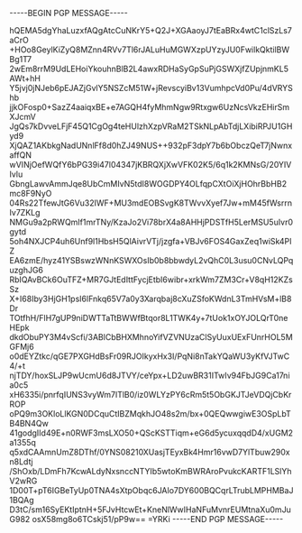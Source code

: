 -----BEGIN PGP MESSAGE-----

hQEMA5dgYhaLuzxfAQgAtcCuNKrY5+Q2J+XGAaoyJ7tEaBRx4wtC1clSzLs7aCrO
+HOo8GeylKiZyQ8MZnn4RVv7Tl6rJALuHuMGWXzpUYzyJU0FwilkQktilBWBg1T7
2wEm8rrM9UdLEHoiYkouhnBlB2L4awxRDHaSyGpSuPjGSWXjfZUpjnmKL5AWt+hH
Y5jvj0jNJeb6pEJAZjGvlY5NSZcM51W+jRevscyiBv13VumhpcVd0Pu/4dVRYShb
jjkOFosp0+SazZ4aaiqxBE+e7AGQH4fyMhmNgw9Rtxgw6UzNcsVkzEHirSmXJcmV
JgQs7kDvveLFjF45Q1CgOg4teHUlzhXzpVRaM2TSkNLpAbTdjLXibiRPJU1GHyd9
XjQAZ1AKbkgNadUNnlFf8d0hZJ49NUS++932pF3dpY7b6bObczQeT7jNwnxaffQN
wVINjOefWQfY6bPG39i47l04347jKBRQXjXwVFK02K5/6q1k2KMNsG/20YIVIvlu
GbngLawvAmmJqe8UbCmMIvN5tdI8WOGDPY4OLfqpCXtOiXjHOhrBbHB2mc8F9NyO
04Rs22TfewJtG6Vu32IWF+MU3mdEOBSvgK8TWvvXyef7Jw+mM45fWsrrnIv7ZKLg
NMGu9a2pRWQmIf1mrTNy/KzaJo2Vi78brX4a8AHHjPDSTfH5LerMSU5uIvr0gytd
5oh4NXJCP4uh6Unf9l1HbsH5QlAivrVTj/jzgfa+VBJv6FOS4GaxZeq1wiSk4PIZ
EA6zmE/hyz41YSBswzWNnKSWXOsIb0b8bbwdyL2vQhC0L3usu0CNvLQPquzghJG6
RbIQAvBCk6OuTFZ+MR7GJtEdIttFycjEtbI6wibr+xrkWm7ZM3Cr+V8qH12KZsSz
X+I68Iby3HjGH1psI6lFnkq65V7a0y3Xarqbaj8cXuZSfoKWdnL3TmHVsM+lB8Dr
TOtfhH/FlH7gUP9niDWTTaTtBWWfBtqor8L1TWK4y+7tUok1xOYJOLQrT0neHEpk
dkdObuPY3M4vScfi/3ABlCbBHXMhnoYifVZVNUzaClSyUuxUExFUnrHOL5MGFMj6
o0dEYZtkc/qGE7PXGHdBsFr09RJOIkyxHx3I/PqNi8nTakYQaWU3yKfVJTwC4/+t
njTDY/hoxSLJP9wUcmU6d8JTVY/ceYpx+LD2uwBR31ITwIv94FbJG9Ca17nia0c5
xH6335i/pnrfqIUNS3vyWm7lTlB0/iz0WLYzPY6cRm5t5ObGKJTJeVDQjCbKrROP
oPQ9m3OKloLlKGN0DCquCtIBZMqkhJO48s2m/bx+0QEQwwgiwE3OSpLbTB4BN4Qw
41godgIId49E+n0RWF3msLXO50+QScKSTTiqm+eG6d5ycuxqqdD4/xUGM2a1355q
q5xdCAAmnUmZ8DThf/0YNS08210XUasjTEyxBk4Hmr16vwD7YlTbuw290xn8Ldtj
/ShOxb/LDmFh7KcwALdyNxsnccNTYIb5wtoKmBWRAroPvukcKARTF1LSlYhV2wRG
1D00T+pT6IGBeTyUp0TNA4sXtpObqc6JAlo7DY600BQCqrLTrubLMPHMBaJ1BQAg
D3tC/sm16SyEKtIptnH+5FJvHtcwEt+KneNlWwIHaNFuMvnrEUMtnaXu0mJuG982
osX58mg8o6TCskj51/pP9w==
=YRKi
-----END PGP MESSAGE-----
